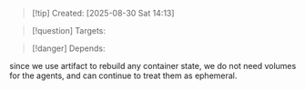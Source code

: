 
>[!tip] Created: [2025-08-30 Sat 14:13]

>[!question] Targets: 

>[!danger] Depends: 

since we use artifact to rebuild any container state, we do not need volumes for the agents, and can continue to treat them as ephemeral.